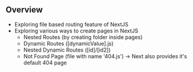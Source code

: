 ## Overview
- Exploring file based routing feature of NextJS
- Exploring various ways to create pages in NextJS
  - Nested Routes (by creating folder inside pages)
  - Dynamic Routes ([dynamicValue].js)
  - Nested Dynamic Routes ([id]/[id2])
  - Not Found Page (file with name '404.js') -> Next also provides it's default 404 page